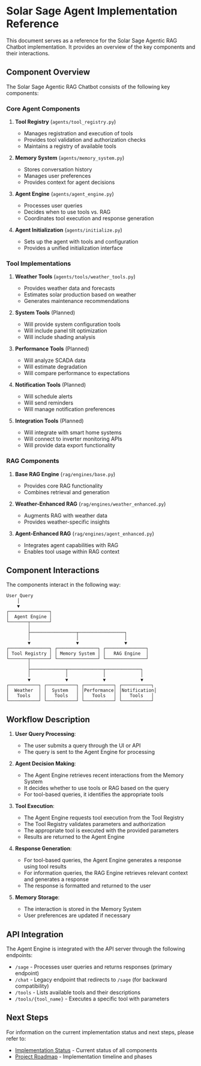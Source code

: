 # Solar Sage Agent Implementation Reference

This document serves as a reference for the Solar Sage Agentic RAG Chatbot implementation. It provides an overview of the key components and their interactions.

## Component Overview

The Solar Sage Agentic RAG Chatbot consists of the following key components:

### Core Agent Components

1. **Tool Registry** (`agents/tool_registry.py`)

   - Manages registration and execution of tools
   - Provides tool validation and authorization checks
   - Maintains a registry of available tools

2. **Memory System** (`agents/memory_system.py`)

   - Stores conversation history
   - Manages user preferences
   - Provides context for agent decisions

3. **Agent Engine** (`agents/agent_engine.py`)

   - Processes user queries
   - Decides when to use tools vs. RAG
   - Coordinates tool execution and response generation

4. **Agent Initialization** (`agents/initialize.py`)
   - Sets up the agent with tools and configuration
   - Provides a unified initialization interface

### Tool Implementations

1. **Weather Tools** (`agents/tools/weather_tools.py`)

   - Provides weather data and forecasts
   - Estimates solar production based on weather
   - Generates maintenance recommendations

2. **System Tools** (Planned)

   - Will provide system configuration tools
   - Will include panel tilt optimization
   - Will include shading analysis

3. **Performance Tools** (Planned)

   - Will analyze SCADA data
   - Will estimate degradation
   - Will compare performance to expectations

4. **Notification Tools** (Planned)

   - Will schedule alerts
   - Will send reminders
   - Will manage notification preferences

5. **Integration Tools** (Planned)
   - Will integrate with smart home systems
   - Will connect to inverter monitoring APIs
   - Will provide data export functionality

### RAG Components

1. **Base RAG Engine** (`rag/engines/base.py`)

   - Provides core RAG functionality
   - Combines retrieval and generation

2. **Weather-Enhanced RAG** (`rag/engines/weather_enhanced.py`)

   - Augments RAG with weather data
   - Provides weather-specific insights

3. **Agent-Enhanced RAG** (`rag/engines/agent_enhanced.py`)
   - Integrates agent capabilities with RAG
   - Enables tool usage within RAG context

## Component Interactions

The components interact in the following way:

```
User Query
    │
    ▼
┌───────────────┐
│  Agent Engine │
└───────┬───────┘
        │
        ├─────────────────┬─────────────────┐
        │                 │                 │
        ▼                 ▼                 ▼
┌───────────────┐ ┌───────────────┐ ┌───────────────┐
│ Tool Registry │ │ Memory System │ │   RAG Engine  │
└───────┬───────┘ └───────────────┘ └───────────────┘
        │
        ├─────────────┬─────────────┬─────────────┐
        │             │             │             │
        ▼             ▼             ▼             ▼
┌───────────┐ ┌───────────┐ ┌───────────┐ ┌───────────┐
│  Weather  │ │  System   │ │Performance│ │Notification│
│   Tools   │ │   Tools   │ │   Tools   │ │   Tools   │
└───────────┘ └───────────┘ └───────────┘ └───────────┘
```

## Workflow Description

1. **User Query Processing**:

   - The user submits a query through the UI or API
   - The query is sent to the Agent Engine for processing

2. **Agent Decision Making**:

   - The Agent Engine retrieves recent interactions from the Memory System
   - It decides whether to use tools or RAG based on the query
   - For tool-based queries, it identifies the appropriate tools

3. **Tool Execution**:

   - The Agent Engine requests tool execution from the Tool Registry
   - The Tool Registry validates parameters and authorization
   - The appropriate tool is executed with the provided parameters
   - Results are returned to the Agent Engine

4. **Response Generation**:

   - For tool-based queries, the Agent Engine generates a response using tool results
   - For information queries, the RAG Engine retrieves relevant context and generates a response
   - The response is formatted and returned to the user

5. **Memory Storage**:
   - The interaction is stored in the Memory System
   - User preferences are updated if necessary

## API Integration

The Agent Engine is integrated with the API server through the following endpoints:

- `/sage` - Processes user queries and returns responses (primary endpoint)
- `/chat` - Legacy endpoint that redirects to `/sage` (for backward compatibility)
- `/tools` - Lists available tools and their descriptions
- `/tools/{tool_name}` - Executes a specific tool with parameters

## Next Steps

For information on the current implementation status and next steps, please refer to:

- [Implementation Status](implementation_status.md) - Current status of all components
- [Project Roadmap](agentic_rag_roadmap.md) - Implementation timeline and phases
